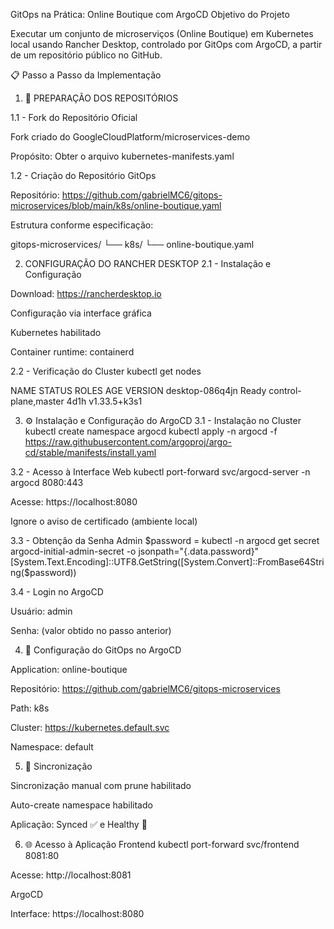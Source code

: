  GitOps na Prática: Online Boutique com ArgoCD
 Objetivo do Projeto

Executar um conjunto de microserviços (Online Boutique) em Kubernetes local usando Rancher Desktop, controlado por GitOps com ArgoCD, a partir de um repositório público no GitHub.

📋 Passo a Passo da Implementação
1. 📁 PREPARAÇÃO DOS REPOSITÓRIOS
   
 1.1 - Fork do Repositório Oficial

Fork criado do GoogleCloudPlatform/microservices-demo

Propósito: Obter o arquivo kubernetes-manifests.yaml

 1.2 - Criação do Repositório GitOps

Repositório: https://github.com/gabrielMC6/gitops-microservices/blob/main/k8s/online-boutique.yaml

Estrutura conforme especificação:

gitops-microservices/
└── k8s/
    └── online-boutique.yaml

2.  CONFIGURAÇÃO DO RANCHER DESKTOP
 2.1 - Instalação e Configuração

Download: https://rancherdesktop.io

Configuração via interface gráfica

Kubernetes habilitado

Container runtime: containerd

 2.2 - Verificação do Cluster
kubectl get nodes




NAME              STATUS   ROLES                  AGE    VERSION
desktop-086q4jn   Ready    control-plane,master   4d1h   v1.33.5+k3s1

3. ⚙️ Instalação e Configuração do ArgoCD
 3.1 - Instalação no Cluster
kubectl create namespace argocd
kubectl apply -n argocd -f https://raw.githubusercontent.com/argoproj/argo-cd/stable/manifests/install.yaml

 3.2 - Acesso à Interface Web
kubectl port-forward svc/argocd-server -n argocd 8080:443


Acesse: https://localhost:8080

Ignore o aviso de certificado (ambiente local)

 3.3 - Obtenção da Senha Admin
$password = kubectl -n argocd get secret argocd-initial-admin-secret -o jsonpath="{.data.password}"
[System.Text.Encoding]::UTF8.GetString([System.Convert]::FromBase64String($password))

 3.4 - Login no ArgoCD

Usuário: admin

Senha: (valor obtido no passo anterior)

4. 🔄 Configuração do GitOps no ArgoCD

Application: online-boutique

Repositório: https://github.com/gabrielMC6/gitops-microservices

Path: k8s

Cluster: https://kubernetes.default.svc

Namespace: default

5. 🔁 Sincronização

Sincronização manual com prune habilitado

Auto-create namespace habilitado

Aplicação: Synced ✅ e Healthy 💚

6. 🌐 Acesso à Aplicação
Frontend
kubectl port-forward svc/frontend 8081:80


Acesse: http://localhost:8081

ArgoCD

Interface: https://localhost:8080
